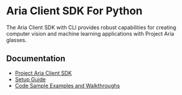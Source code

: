 # Aria Client SDK For Python

The Aria Client SDK with CLI provides robust capabilities for creating computer vision
and machine learning applications with Project Aria glasses.

## Documentation

- [Project Aria Client SDK](https://facebookresearch.github.io/projectaria_tools/docs/sdk/sdk.mdx)
- [Setup Guide](https://facebookresearch.github.io/projectaria_tools/docs/sdk/setup.mdx)
- [Code Sample Examples and Walkthroughs](https://facebookresearch.github.io/projectaria_tools/docs/sdk/samples/samples.mdx)
